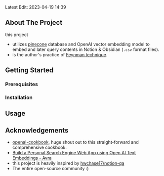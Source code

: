 Latest Edit: 2023-04-19 14:39

## About The Project
this project
- utilizes [pinecone](https://www.pinecone.io/) database and OpenAI vector embedding model to embed and later query contents in Notion & Obsidian (`.csv` format files).
- is the author's practice of [Feynman technique](https://en.wikipedia.org/wiki/Learning_by_teaching).


## Getting Started

### Prerequisites

### Installation


## Usage


## Acknowledgements
- [openai-cookbook](https://github.com/openai/openai-cookbook/blob/main/examples/vector_databases/Using_vector_databases_for_embeddings_search.ipynb), huge shout out to this straight-forward and comprehensive cookbook.
- [Build a Personal Search Engine Web App using Open AI Text Embeddings - Avra](https://medium.com/@avra42/build-a-personal-search-engine-web-app-using-open-ai-text-embeddings-d6541f32892d)
- this project is heavily inspired by [hwchase17/notion-qa](https://github.com/hwchase17/notion-qa)
- The entire open-source community :)
